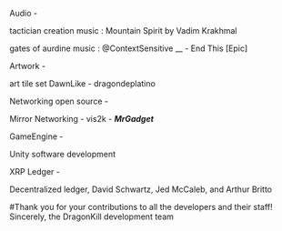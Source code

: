 Audio - 

tactician creation music : Mountain Spirit by Vadim Krakhmal

gates of aurdine music : @ContextSensitive  __ - End This [Epic]


Artwork - 

art tile set DawnLike - dragondeplatino


Networking open source - 

Mirror Networking - vis2k - ***MrGadget***


GameEngine - 

Unity software development


XRP Ledger -

Decentralized ledger, David Schwartz, Jed McCaleb, and Arthur Britto 

#Thank you for your contributions to all the developers and their staff! Sincerely, the DragonKill development team
